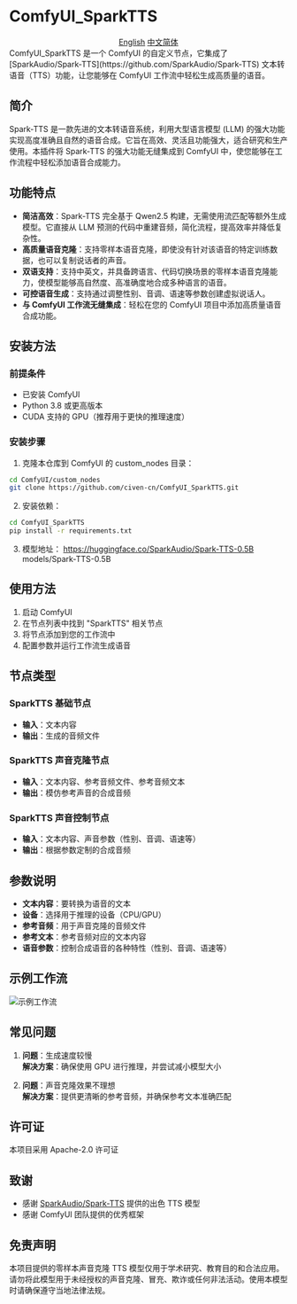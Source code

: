 # ComfyUI_SparkTTS
<div align="center">
<a href="./readme.md">English</a>
<a href="./readme.zh_cn.md">中文简体</a>
</div>
ComfyUI_SparkTTS 是一个 ComfyUI 的自定义节点，它集成了 [SparkAudio/Spark-TTS](https://github.com/SparkAudio/Spark-TTS) 文本转语音（TTS）功能，让您能够在 ComfyUI 工作流中轻松生成高质量的语音。

## 简介

Spark-TTS 是一款先进的文本转语音系统，利用大型语言模型 (LLM) 的强大功能实现高度准确且自然的语音合成。它旨在高效、灵活且功能强大，适合研究和生产使用。本插件将 Spark-TTS 的强大功能无缝集成到 ComfyUI 中，使您能够在工作流程中轻松添加语音合成能力。

## 功能特点

- **简洁高效**：Spark-TTS 完全基于 Qwen2.5 构建，无需使用流匹配等额外生成模型。它直接从 LLM 预测的代码中重建音频，简化流程，提高效率并降低复杂性。
- **高质量语音克隆**：支持零样本语音克隆，即使没有针对该语音的特定训练数据，也可以复制说话者的声音。
- **双语支持**：支持中英文，并具备跨语言、代码切换场景的零样本语音克隆能力，使模型能够高自然度、高准确度地合成多种语言的语音。
- **可控语音生成**：支持通过调整性别、音调、语速等参数创建虚拟说话人。
- **与 ComfyUI 工作流无缝集成**：轻松在您的 ComfyUI 项目中添加高质量语音合成功能。

## 安装方法

### 前提条件

- 已安装 ComfyUI
- Python 3.8 或更高版本
- CUDA 支持的 GPU（推荐用于更快的推理速度）

### 安装步骤

1. 克隆本仓库到 ComfyUI 的 custom_nodes 目录：

```bash
cd ComfyUI/custom_nodes
git clone https://github.com/civen-cn/ComfyUI_SparkTTS.git
```

2. 安装依赖：

```bash
cd ComfyUI_SparkTTS
pip install -r requirements.txt
```

3. 模型地址：
https://huggingface.co/SparkAudio/Spark-TTS-0.5B models/Spark-TTS-0.5B


## 使用方法

1. 启动 ComfyUI
2. 在节点列表中找到 "SparkTTS" 相关节点
3. 将节点添加到您的工作流中
4. 配置参数并运行工作流生成语音

## 节点类型

### SparkTTS 基础节点

- **输入**：文本内容
- **输出**：生成的音频文件

### SparkTTS 声音克隆节点

- **输入**：文本内容、参考音频文件、参考音频文本
- **输出**：模仿参考声音的合成音频

### SparkTTS 声音控制节点

- **输入**：文本内容、声音参数（性别、音调、语速等）
- **输出**：根据参数定制的合成音频

## 参数说明

- **文本内容**：要转换为语音的文本
- **设备**：选择用于推理的设备（CPU/GPU）
- **参考音频**：用于声音克隆的音频文件
- **参考文本**：参考音频对应的文本内容
- **语音参数**：控制合成语音的各种特性（性别、音调、语速等）

## 示例工作流

![示例工作流](./examples/example_workflow.png)

## 常见问题

1. **问题**：生成速度较慢  
   **解决方案**：确保使用 GPU 进行推理，并尝试减小模型大小

2. **问题**：声音克隆效果不理想  
   **解决方案**：提供更清晰的参考音频，并确保参考文本准确匹配

## 许可证

本项目采用 Apache-2.0 许可证

## 致谢

- 感谢 [SparkAudio/Spark-TTS](https://github.com/SparkAudio/Spark-TTS) 提供的出色 TTS 模型
- 感谢 ComfyUI 团队提供的优秀框架

## 免责声明

本项目提供的零样本声音克隆 TTS 模型仅用于学术研究、教育目的和合法应用。请勿将此模型用于未经授权的声音克隆、冒充、欺诈或任何非法活动。使用本模型时请确保遵守当地法律法规。

